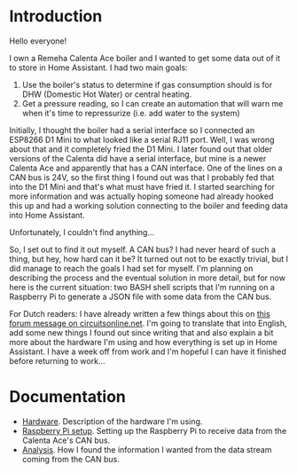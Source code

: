 # Introduction

Hello everyone!

I own a Remeha Calenta Ace boiler and I wanted to get some data out of it to store in Home Assistant. I had two main goals:
1. Use the boiler's status to determine if gas consumption should is for DHW (Domestic Hot Water) or central heating.
2. Get a pressure reading, so I can create an automation that will warn me when it's time to repressurize (i.e. add water to the system)

Initially, I thought the boiler had a serial interface so I connected an ESP8266 D1 Mini to what looked like a serial RJ11 port. Well, I was wrong about
that and it completely fried the D1 Mini. I later found out that older versions of the Calenta did have a serial interface, but mine is a newer Calenta
Ace and apparently that has a CAN interface. One of the lines on a CAN bus is 24V, so the first thing I found out was that I probably fed that into the
D1 Mini and that's what must have fried it. I started searching for more information and was actually hoping someone had already hooked this up and had a
working solution connecting to the boiler and feeding data into Home Assistant.

Unfortunately, I couldn't find anything... 

So, I set out to find it out myself. A CAN bus? I had never heard of such a thing, but hey, how hard can it be? It turned out not to be exactly trivial,
but I did manage to reach the goals I had set for myself. I'm planning on describing the process and the eventual solution in more detail, but for now
here is the current situation: two BASH shell scripts that I'm running on a Raspberry Pi to generate a JSON file with some data from the CAN bus.

For Dutch readers: I have already written a few things about this on [this forum message on circuitsonline.net](https://www.circuitsonline.net/forum/view/message/2502136#2502136).
I'm going to translate that into English, add some new things I found out since writing that and also explain a bit more about the hardware I'm using and
how everything is set up in Home Assistant. I have a week off from work and I'm hopeful I can have it finished before returning to work...

# Documentation

* [Hardware](doc/hardware.md). Description of the hardware I'm using.
* [Raspberry Pi setup](doc/raspberry.md). Setting up the Raspberry Pi to receive data from the Calenta Ace's CAN bus.
* [Analysis](doc/analysis.md). How I found the information I wanted from the data stream coming from the CAN bus.
